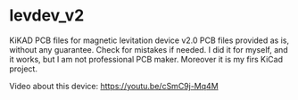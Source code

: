 # levdev_v2
KiKAD PCB files for magnetic levitation device v2.0
PCB files provided as is, without any guarantee.
Check for mistakes if needed. I did it for myself, and it works, but I am not professional PCB maker.
Moreover it is my firs KiCad project.

Video about this device: https://youtu.be/cSmC9j-Mq4M
